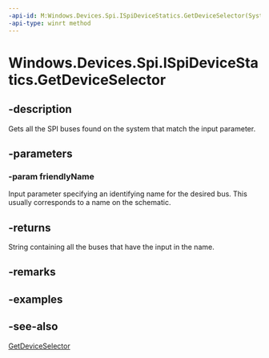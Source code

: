 ----api-id: M:Windows.Devices.Spi.ISpiDeviceStatics.GetDeviceSelector(System.String)
-api-type: winrt method
---<!-- Method syntaxpublic string GetDeviceSelector(System.String friendlyName)--># Windows.Devices.Spi.ISpiDeviceStatics.GetDeviceSelector## -descriptionGets all the SPI buses found on the system that match the input parameter.## -parameters### -param friendlyNameInput parameter specifying an identifying name for the desired bus. This usually corresponds to a name on the schematic.## -returnsString containing all the buses that have the input in the name.## -remarks## -examples## -see-also[GetDeviceSelector](ispidevicestatics_getdeviceselector_838466080.md)